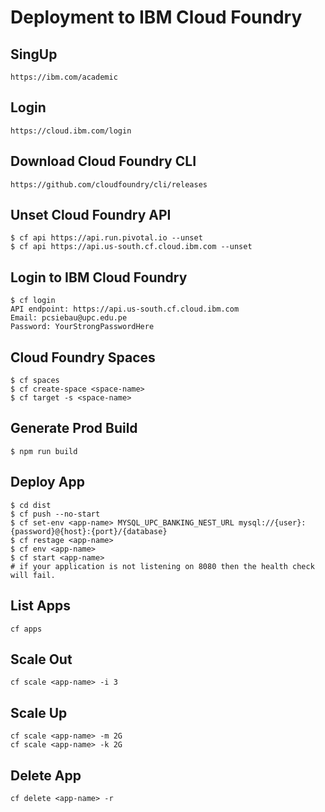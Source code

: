 # Deployment to IBM Cloud Foundry

## SingUp

```
https://ibm.com/academic
```

## Login

```
https://cloud.ibm.com/login
```

## Download Cloud Foundry CLI

```
https://github.com/cloudfoundry/cli/releases
```

## Unset Cloud Foundry API

```
$ cf api https://api.run.pivotal.io --unset
$ cf api https://api.us-south.cf.cloud.ibm.com --unset
```

## Login to IBM Cloud Foundry

```
$ cf login
API endpoint: https://api.us-south.cf.cloud.ibm.com
Email: pcsiebau@upc.edu.pe
Password: YourStrongPasswordHere
```

## Cloud Foundry Spaces

```
$ cf spaces
$ cf create-space <space-name>
$ cf target -s <space-name>
```

## Generate Prod Build

```
$ npm run build
```

## Deploy App

```
$ cd dist
$ cf push --no-start
$ cf set-env <app-name> MYSQL_UPC_BANKING_NEST_URL mysql://{user}:{password}@{host}:{port}/{database}
$ cf restage <app-name>
$ cf env <app-name>
$ cf start <app-name>
# if your application is not listening on 8080 then the health check will fail.
```

## List Apps

```
cf apps
```

## Scale Out

```
cf scale <app-name> -i 3
```

## Scale Up

```
cf scale <app-name> -m 2G
cf scale <app-name> -k 2G
```

## Delete App

```
cf delete <app-name> -r
```
